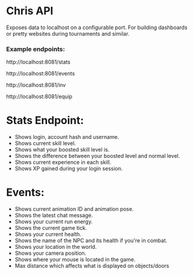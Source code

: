 # Chris API
Exposes data to localhost on a configurable port. For building dashboards or pretty websites during tournaments and similar.

### Example endpoints:

http://localhost:8081/stats

http://localhost:8081/events

http://localhost:8081/inv

http://localhost:8081/equip

# Stats Endpoint:

- Shows login, account hash and username.
- Shows current skill level.
- Shows what your boosted skill level is.
- Shows the difference between your boosted level and normal level.
- Shows current experience in each skill.
- Shows XP gained during your login session.

# Events:

- Shows current animation ID and animation pose.
- Shows the latest chat message.
- Shows your current run energy.
- Shows the current game tick.
- Shows your current health.
- Shows the name of the NPC and its health if you're in combat.
- Shows your location in the world.
- Shows your camera position.
- Shows where your mouse is located in the game.
- Max distance which affects what is displayed on objects/doors
